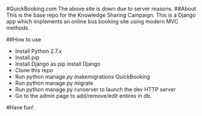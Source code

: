 #QuickBooking.com
The above site is down due to server reasons.
##About
This is the base repo for the Knowledge Sharing Campaign. This is a Django app which implements an online bus booking site using modern MVC methods.


##How to use

* Install Python 2.7.x
* Install pip
* Install Django as pip install Django
* Clone this repo
* Run python manage.py makemigrations QuickBooking
* Run python manage.py migrate
* Run python manage.py runserver to launch the dev HTTP server
* Go to the admin page to add/remove/edit entires in db.

#Have fun!
